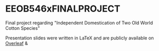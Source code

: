 # EEOB546xFINALPROJECT
Final project regarding "Independent Domestication of Two Old World Cotton Species"

Presentation slides were written in LaTeX and are publicly available on [Overleaf]( 
https://www.overleaf.com/9197205fdqhzqrgkqhd#/33118535/) & 